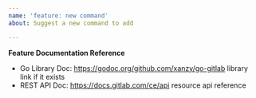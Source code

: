 ```yaml
---
name: 'feature: new command'
about: Suggest a new command to add

---
```


__Feature Documentation Reference__

* Go Library Doc: https://godoc.org/github.com/xanzy/go-gitlab library link if it exists 
* REST API Doc: https://docs.gitlab.com/ce/api resource api reference
